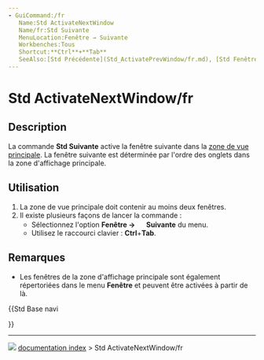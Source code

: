 ```yaml
---
- GuiCommand:/fr
   Name:Std ActivateNextWindow
   Name/fr:Std Suivante
   MenuLocation:Fenêtre → Suivante
   Workbenches:Tous
   Shortcut:**Ctrl**+**Tab**
   SeeAlso:[Std Précédente](Std_ActivatePrevWindow/fr.md), [Std Fenêtre](Std_Windows/fr.md)
---
```


# Std ActivateNextWindow/fr

## Description

La commande **Std Suivante** active la fenêtre suivante dans la [zone de vue principale](Main_view_area/fr.md). La fenêtre suivante est déterminée par l\'ordre des onglets dans la zone d\'affichage principale.



## Utilisation

1.  La zone de vue principale doit contenir au moins deux fenêtres.
2.  Il existe plusieurs façons de lancer la commande :
    -   Sélectionnez l\'option **Fenêtre → <img src="images/Std_ActivateNextWindow.svg" width=16px> Suivante** du menu.
    -   Utilisez le raccourci clavier : **Ctrl**+**Tab**.



## Remarques

-   Les fenêtres de la zone d\'affichage principale sont également répertoriées dans le menu **Fenêtre** et peuvent être activées à partir de là.





{{Std Base navi

}}



---
![](images/Right_arrow.png) [documentation index](../README.md) > Std ActivateNextWindow/fr
